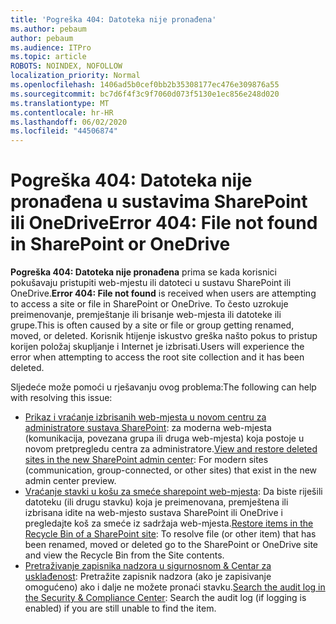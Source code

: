 ```yaml
---
title: 'Pogreška 404: Datoteka nije pronađena'
ms.author: pebaum
author: pebaum
ms.audience: ITPro
ms.topic: article
ROBOTS: NOINDEX, NOFOLLOW
localization_priority: Normal
ms.openlocfilehash: 1406ad5b0cef0bb2b35308177ec476e309876a55
ms.sourcegitcommit: bc7d6f4f3c9f7060d073f5130e1ec856e248d020
ms.translationtype: MT
ms.contentlocale: hr-HR
ms.lasthandoff: 06/02/2020
ms.locfileid: "44506874"
---
```

# <a name="error-404-file-not-found-in-sharepoint-or-onedrive"></a><span data-ttu-id="12880-102">Pogreška 404: Datoteka nije pronađena u sustavima SharePoint ili OneDrive</span><span class="sxs-lookup"><span data-stu-id="12880-102">Error 404: File not found in SharePoint or OneDrive</span></span>

<span data-ttu-id="12880-103">**Pogreška 404: Datoteka nije pronađena** prima se kada korisnici pokušavaju pristupiti web-mjestu ili datoteci u sustavu SharePoint ili OneDrive.</span><span class="sxs-lookup"><span data-stu-id="12880-103">**Error 404: File not found** is received when users are attempting to access a site or file in SharePoint or OneDrive.</span></span> <span data-ttu-id="12880-104">To često uzrokuje preimenovanje, premještanje ili brisanje web-mjesta ili datoteke ili grupe.</span><span class="sxs-lookup"><span data-stu-id="12880-104">This is often caused by a site or file or group getting renamed, moved, or deleted.</span></span>
<span data-ttu-id="12880-105">Korisnik htijenje iskustvo greška našto pokus to pristup korijen položaj skupljanje i Internet je izbrisati.</span><span class="sxs-lookup"><span data-stu-id="12880-105">Users will experience the error when attempting to access the root site collection and it has been deleted.</span></span>

<span data-ttu-id="12880-106">Sljedeće može pomoći u rješavanju ovog problema:</span><span class="sxs-lookup"><span data-stu-id="12880-106">The following can help with resolving this issue:</span></span>
- <span data-ttu-id="12880-107">[Prikaz i vraćanje izbrisanih web-mjesta u novom centru za administratore sustava SharePoint](https://docs.microsoft.com/sharepoint/view-and-restore-deleted-sites-in-new-admin-center): za moderna web-mjesta (komunikacija, povezana grupa ili druga web-mjesta) koja postoje u novom pretpregledu centra za administratore.</span><span class="sxs-lookup"><span data-stu-id="12880-107">[View and restore deleted sites in the new SharePoint admin center](https://docs.microsoft.com/sharepoint/view-and-restore-deleted-sites-in-new-admin-center):  For modern sites (communication, group-connected, or other sites) that exist in the new admin center preview.</span></span>
- <span data-ttu-id="12880-108">[Vraćanje stavki u košu za smeće sharepoint web-mjesta](https://support.office.com/article/Restore-items-in-the-Recycle-Bin-of-a-SharePoint-site-6df466b6-55f2-4898-8d6e-c0dff851a0be): Da biste riješili datoteku (ili drugu stavku) koja je preimenovana, premještena ili izbrisana idite na web-mjesto sustava SharePoint ili OneDrive i pregledajte koš za smeće iz sadržaja web-mjesta.</span><span class="sxs-lookup"><span data-stu-id="12880-108">[Restore items in the Recycle Bin of a SharePoint site](https://support.office.com/article/Restore-items-in-the-Recycle-Bin-of-a-SharePoint-site-6df466b6-55f2-4898-8d6e-c0dff851a0be):  To resolve file (or other item) that has been renamed, moved or deleted go to the SharePoint or OneDrive site and view the Recycle Bin from the Site contents.</span></span>
- <span data-ttu-id="12880-109">[Pretraživanje zapisnika nadzora u sigurnosnom &amp; Centar za usklađenost](https://docs.microsoft.com/microsoft-365/compliance/search-the-audit-log-in-security-and-compliance): Pretražite zapisnik nadzora (ako je zapisivanje omogućeno) ako i dalje ne možete pronaći stavku.</span><span class="sxs-lookup"><span data-stu-id="12880-109">[Search the audit log in the Security &amp; Compliance Center](https://docs.microsoft.com/microsoft-365/compliance/search-the-audit-log-in-security-and-compliance):  Search the audit log (if logging is enabled) if you are still unable to find the item.</span></span>